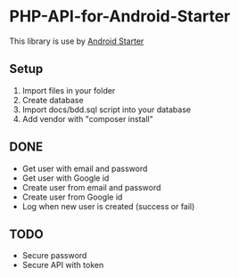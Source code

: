 # PHP-API-for-Android-Starter

This library is use by [Android Starter](https://github.com/manu1895/Android-Starter)


## Setup 

1. Import files in your folder
2. Create database
3. Import docs/bdd.sql script into your database
4. Add vendor with "composer install"


## DONE  

* Get user with email and password
* Get user with Google id 
* Create user from email and password
* Create user from Google id 
* Log when new user is created (success or fail)


## TODO  

* Secure password 
* Secure API with token

